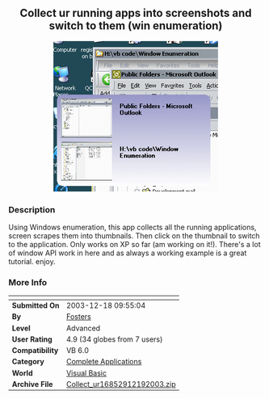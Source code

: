 ﻿<div align="center">

## Collect ur running apps into screenshots and switch to them \(win enumeration\)

<img src="PIC20031219435312878.gif">
</div>

### Description

Using Windows enumeration, this app collects all the running applications, screen scrapes them into thumbnails. Then click on the thumbnail to switch to the application. Only works on XP so far (am working on it!). There's a lot of window API work in here and as always a working example is a great tutorial. enjoy.
 
### More Info
 


<span>             |<span>
---                |---
**Submitted On**   |2003-12-18 09:55:04
**By**             |[Fosters](https://github.com/Planet-Source-Code/PSCIndex/blob/master/ByAuthor/fosters.md)
**Level**          |Advanced
**User Rating**    |4.9 (34 globes from 7 users)
**Compatibility**  |VB 6\.0
**Category**       |[Complete Applications](https://github.com/Planet-Source-Code/PSCIndex/blob/master/ByCategory/complete-applications__1-27.md)
**World**          |[Visual Basic](https://github.com/Planet-Source-Code/PSCIndex/blob/master/ByWorld/visual-basic.md)
**Archive File**   |[Collect\_ur16852912192003\.zip](https://github.com/Planet-Source-Code/fosters-collect-ur-running-apps-into-screenshots-and-switch-to-them-win-enumeration__1-50526/archive/master.zip)








